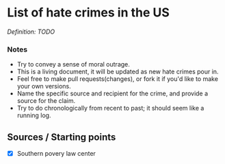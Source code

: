 # List of hate crimes in the US

*Definition: TODO*

### Notes

- Try to convey a sense of moral outrage. 
- This is a living document, it will be updated as new hate crimes pour in.
- Feel free to make pull requests(changes), or fork it if you'd like to make your own versions. 
- Name the specific source and recipient for the crime, and provide a source for the claim.
- Try to do chronologically from recent to past; it should seem like a running log.

## Sources / Starting points

- [x] Southern povery law center

